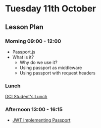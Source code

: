 # Tuesday 11th October

## Lesson Plan

### Morning 09:00 - 12:00

+ Passport.js
+ What is it?
  + Why do we use it?
  + Using passport as middleware
  + Using passport with request headers

### Lunch

[DCI Student's Lunch](https://u7682628.ct.sendgrid.net/ls/click?upn=jEzVW1iH2WaAap8OZBWRI2I5tx4cuBe4-2FKiDjB7NLQ0ee397igW1x8P40U3YXZduwTv7Z77HfkFu3G0Jgz9qqy3r0ZPVMVmDMo5bt5lAWtk-3DlQL__uxhLs7zVtJGWxOgVjVrQ9Ez4FQ1dftVfQGSr6X7estvX-2F5XbPylUlfSQsnBIHRRrAHR57-2FcCjw9I8KfBeZ336-2FJv3asd48hPQ1Ro5c1O3fVEPfa1DNSuWg-2FVq-2FfEEPyJsH-2FqjHQWKsRKDdxvzD4AUQHAt-2BGVmkekFg28CUeEpuo96da6Nc2vfEkUMTwxyND2tG9wpmYXdyvc6TEu23aEv7-2BcA4iPfKPDPG-2BgWfya-2B-2BAuVBeOO5-2FW9pcR5Ni3V3aLr20ViPjQyVZzqz6hJLvv8op3YAG1nLiSggcGjMtIKpwruo2Yx90xUB3344qp-2FeUKqyO28puaiXWXTKP4jj7ivAqLix-2F0hzR2hD7ATkkQxigwNIzwtB5-2FFjIPbeOvVjp-2B)

### Afternoon 13:00 - 16:15

+ [JWT Implementing Passport](https://github.com/GillesDCI/jwt-passport-assignment)

